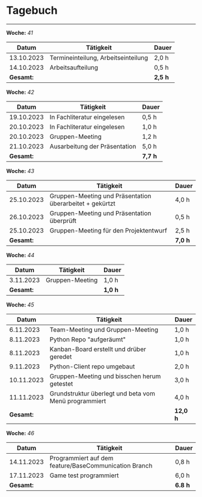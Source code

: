 # Tagebuch
---

**Woche:** *41*

| Datum       | Tätigkeit                                  | Dauer  |
|-------------|---------------------------------------------|--------|
| 13.10.2023  | Termineinteilung, Arbeitseinteilung         | 2,0 h  |
| 14.10.2023  | Arbeitsaufteilung                           | 0,5 h  |
| **Gesamt:**  |                                            | **2,5 h**  |

**Woche:** *42*

| Datum       | Tätigkeit                                  | Dauer  |
|-------------|---------------------------------------------|--------|
| 19.10.2023  | In Fachliteratur eingelesen                 | 0,5 h  |
| 20.10.2023  | In Fachliteratur eingelesen                 | 1,0 h  |
| 20.10.2023  | Gruppen-Meeting                             | 1,2 h  |
| 21.10.2023  | Ausarbeitung der Präsentation               | 5,0 h  |
| **Gesamt:**  |                                            | **7,7 h**  |

**Woche:** *43*

| Datum       | Tätigkeit                                  | Dauer  |
|-------------|---------------------------------------------|--------|
| 25.10.2023  | Gruppen-Meeting und Präsentation überarbeitet + gekürtzt| 4,0 h  |
| 26.10.2023  | Gruppen-Meeting und Präsentation überprüft  | 0,5 h  |
| 25.10.2023  | Gruppen-Meeting für den Projektentwurf    | 2,5 h  |
| **Gesamt:**  |                                            | **7,0 h**  |


**Woche:** *44*

| Datum       | Tätigkeit                                  | Dauer  |
|-------------|---------------------------------------------|--------|
| 3.11.2023  | Gruppen-Meeting      | 1,0 h  |
| **Gesamt:**  |                                            | **1,0 h**  |

**Woche:** *45*

| Datum       | Tätigkeit                                  | Dauer  |
|-------------|---------------------------------------------|--------|
| 6.11.2023  | Team-Meeting und Gruppen-Meeting      | 1,0 h  |
| 8.11.2023  | Python Repo "aufgeräumt"             | 1,0 h  |
| 8.11.2023  | Kanban-Board erstellt und drüber geredet             | 1,0 h  |
| 9.11.2023  | Python-Client repo umgebaut             | 2,0 h  |
| 10.11.2023  | Gruppen-Meeting und bisschen herum getestet             | 3,0 h  |
| 11.11.2023  | Grundstruktur überlegt und beta vom Menü programmiert | 4,0 h  |
| **Gesamt:**  |                                            | **12,0 h**  |

**Woche:** *46*

| Datum       | Tätigkeit                                  | Dauer  |
|-------------|---------------------------------------------|--------|
| 14.11.2023  | Programmiert auf dem feature/BaseCommunication Branch      | 0,8 h  |
| 17.11.2023  | Game test programmiert     | 6,0 h  |
| **Gesamt:**  |                                            | **6.8 h**  |

